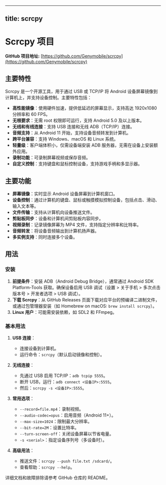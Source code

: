 
---
title: scrcpy
---

# Scrcpy 项目

**GitHub 项目地址:** [https://github.com/Genymobile/scrcpy](https://github.com/Genymobile/scrcpy)

## 主要特性
Scrcpy 是一个开源工具，用于通过 USB 或 TCP/IP 将 Android 设备屏幕镜像到计算机上，并支持设备控制。主要特性包括：
- **高性能镜像**：使用硬件加速，提供低延迟的屏幕显示，支持高达 1920x1080 分辨率和 60 FPS。
- **无根要求**：无需 root 权限即可运行，支持 Android 5.0 及以上版本。
- **无线和有线连接**：支持 USB 连接和无线 ADB（TCP/IP）连接。
- **音频支持**：从 Android 11 开始，支持设备音频转发到计算机。
- **跨平台兼容**：支持 Windows、macOS 和 Linux 系统。
- **轻量级**：客户端体积小，仅需设备端安装 ADB 服务器，无需在设备上安装额外应用。
- **录制功能**：可录制屏幕视频或保存音频。
- **自定义控制**：支持键盘和鼠标控制设备，支持游戏手柄和多显示器。

## 主要功能
- **屏幕镜像**：实时显示 Android 设备屏幕到计算机窗口。
- **设备控制**：通过计算机的键盘、鼠标或触摸模拟控制设备，包括点击、滑动、输入文本等。
- **文件传输**：支持从计算机向设备推送文件。
- **剪贴板同步**：设备和计算机间剪贴板内容同步。
- **视频录制**：记录镜像屏幕为 MP4 文件，支持指定分辨率和比特率。
- **音频转发**：将设备音频输出到计算机扬声器。
- **多实例支持**：同时连接多个设备。

## 用法
### 安装
1. **前提条件**：安装 ADB（Android Debug Bridge），通常通过 Android SDK Platform-Tools 获取。确保设备启用 USB 调试（设置 > 关于手机 > 多次点击版本号 > 开发者选项 > USB 调试）。
2. **下载 Scrcpy**：从 GitHub Releases 页面下载对应平台的预编译二进制文件，或通过包管理器安装（如 Homebrew on macOS: `brew install scrcpy`）。
3. **Linux 用户**：可能需安装依赖，如 SDL2 和 FFmpeg。

### 基本用法
1. **USB 连接**：
   - 连接设备到计算机。
   - 运行命令：`scrcpy`（默认启动镜像和控制）。

2. **无线连接**：
   - 先通过 USB 启用 TCP/IP：`adb tcpip 5555`。
   - 断开 USB，运行：`adb connect <设备IP>:5555`。
   - 然后：`scrcpy -s <设备IP>:5555`。

3. **常用选项**：
   - `--record=file.mp4`：录制视频。
   - `--audio-codec=opus`：启用音频（Android 11+）。
   - `--max-size=1024`：限制最大分辨率。
   - `--bit-rate=2M`：设置比特率。
   - `--turn-screen-off`：关闭设备屏幕以节省电量。
   - `-s <serial>`：指定设备序列号（多设备时）。

4. **高级用法**：
   - 推送文件：`scrcpy --push file.txt /sdcard/`。
   - 查看帮助：`scrcpy --help`。

详细文档和故障排除请参考 GitHub 仓库的 README。